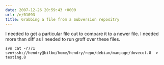 ```yaml
---
date: 2007-12-26 20:59:43 +0000
url: /e/01093
title: Grabbing a file from a Subversion repositry
---
```


I needed to get a particular file out to compare it to a newer file. I needed more than diff as I needed to run groff over these files.

	svn cat -r771  svn+ssh://hendry@bilbo/home/hendry/repo/debian/manpage/dovecot.8  > testing.8
